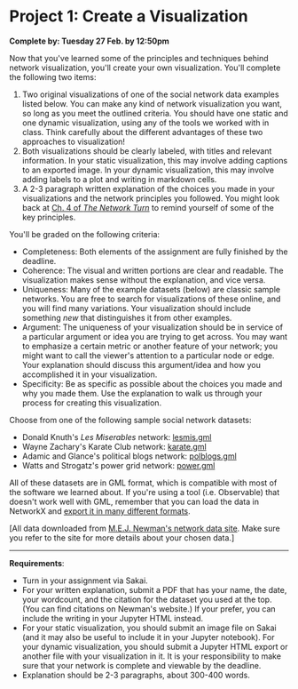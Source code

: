 # Project 1: Create a Visualization

**Complete by: Tuesday 27 Feb. by 12:50pm**

Now that you've learned some of the principles and techniques behind network visualization, you'll create your own visualization. You'll complete the following two items:

1. Two original visualizations of one of the social network data examples listed below. You can make any kind of network visualization you want, so long as you meet the outlined criteria. You should have one static and one dynamic visualization, using any of the tools we worked with in class. Think carefully about the different advantages of these two approaches to visualization!
2. Both visualizations should be clearly labeled, with titles and relevant information. In your static visualization, this may involve adding captions to an exported image. In your dynamic visualization, this may involve adding labels to a plot and writing in markdown cells.
3. A 2-3 paragraph written explanation of the choices you made in your visualizations and the network principles you followed. You might look back at [Ch. 4 of *The Network Turn*](https://www.cambridge.org/core/elements/network-turn/CC38F2EA9F51A6D1AFCB7E005218BBE5) to remind yourself of some of the key principles.

You'll be graded on the following criteria:

- Completeness: Both elements of the assignment are fully finished by the deadline.
- Coherence: The visual and written portions are clear and readable. The visualization makes sense without the explanation, and vice versa.
- Uniqueness: Many of the example datasets (below) are classic sample networks. You are free to search for visualizations of these online, and you will find many variations. Your visualization should include something *new* that distinguishes it from other examples.
- Argument: The uniqueness of your visualization should be in service of a particular argument or idea you are trying to get across. You may want to emphasize a certain metric or another feature of your network; you might want to call the viewer's attention to a particular node or edge. Your explanation should discuss this argument/idea and how you accomplished it in your visualization.
- Specificity: Be as specific as possible about the choices you made and why you made them. Use the explanation to walk us through your process for creating this visualization.

Choose from one of the following sample social network datasets:

- Donald Knuth's *Les Miserables* network: [lesmis.gml](/CIS397-networks/data/lesmis.gml)
- Wayne Zachary's Karate Club network: [karate.gml](/CIS397-networks/data/karate.gml)
- Adamic and Glance's political blogs network: [polblogs.gml](/CIS397-networks/data/polblogs.gml)
- Watts and Strogatz's power grid network: [power.gml](/CIS397-networks/data/power.gml)

All of these datasets are in GML format, which is compatible with most of the software we learned about. If you're using a tool (i.e. Observable) that doesn't work well with GML, remember that you can load the data in NetworkX and [export it in many different formats](https://networkx.org/documentation/stable/reference/readwrite/index.html).

[All data downloaded from [M.E.J. Newman's network data site](http://www-personal.umich.edu/~mejn/netdata/). Make sure you refer to the site for more details about your chosen data.]

---

**Requirements**:

- Turn in your assignment via Sakai.
- For your written explanation, submit a PDF that has your name, the date, your wordcount, and the citation for the dataset you used at the top. (You can find citations on Newman's website.) If your prefer, you can include the writing in your Jupyter HTML instead.
- For your static visualization, you should submit an image file on Sakai (and it may also be useful to include it in your Jupyter notebook). For your dynamic visualization, you should submit a Jupyter HTML export or another file with your visualization in it. It is your responsibility to make sure that your network is complete and viewable by the deadline.
- Explanation should be 2-3 paragraphs, about 300-400 words.